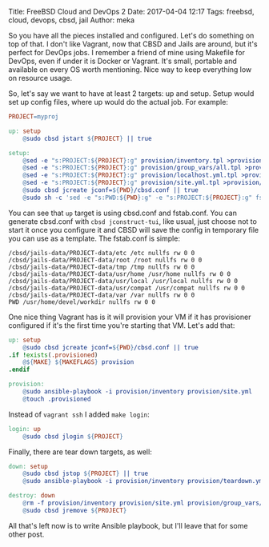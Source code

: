 Title: FreeBSD Cloud and DevOps 2
Date: 2017-04-04 12:17
Tags: freebsd, cloud, devops, cbsd, jail
Author: meka


So you have all the pieces installed and configured. Let's do something on top
of that. I don't like Vagrant, now that CBSD and Jails are around, but it's
perfect for DevOps jobs. I remember a friend of mine using Makefile for DevOps,
even if under it is Docker or Vagrant. It's small, portable and available on
every OS worth mentioning. Nice way to keep everything low on resource usage.

So, let's say we want to have at least 2 targets: up and setup. Setup would set
up config files, where up would do the actual job. For example:

```Makefile
PROJECT=myproj

up: setup
	@sudo cbsd jstart ${PROJECT} || true

setup:
	@sed -e "s:PROJECT:${PROJECT}:g" provision/inventory.tpl >provision/inventory
	@sed -e "s:PROJECT:${PROJECT}:g" provision/group_vars/all.tpl >provision/group_vars/all
	@sed -e "s:PROJECT:${PROJECT}:g" provision/localhost.yml.tpl >provision/localhost.yml
	@sed -e "s:PROJECT:${PROJECT}:g" provision/site.yml.tpl >provision/site.yml
	@sudo cbsd jcreate jconf=${PWD}/cbsd.conf || true
	@sudo sh -c 'sed -e "s:PWD:${PWD}:g" -e "s:PROJECT:${PROJECT}:g" fstab.conf >/cbsd/jails-fstab/fstab.${PROJECT}'
```

You can see that `up` target is using cbsd.conf and fstab.conf. You can generate
cbsd.conf with `cbsd jconstruct-tui`, like usual, just choose not to start it
once you configure it and CBSD will save the config in temporary file you can
use as a template. The fstab.conf is simple:

```
/cbsd/jails-data/PROJECT-data/etc /etc nullfs rw 0 0
/cbsd/jails-data/PROJECT-data/root /root nullfs rw 0 0
/cbsd/jails-data/PROJECT-data/tmp /tmp nullfs rw 0 0
/cbsd/jails-data/PROJECT-data/usr/home /usr/home nullfs rw 0 0
/cbsd/jails-data/PROJECT-data/usr/local /usr/local nullfs rw 0 0
/cbsd/jails-data/PROJECT-data/usr/compat /usr/compat nullfs rw 0 0
/cbsd/jails-data/PROJECT-data/var /var nullfs rw 0 0
PWD /usr/home/devel/workdir nullfs rw 0 0
```

One nice thing Vagrant has is it will provision your VM if it has provisioner
configured if it's the first time you're starting that VM. Let's add that:

```Makefile
up: setup
	@sudo cbsd jcreate jconf=${PWD}/cbsd.conf || true
.if !exists(.provisioned)
	@${MAKE} ${MAKEFLAGS} provision
.endif

provision:
	@sudo ansible-playbook -i provision/inventory provision/site.yml
	@touch .provisioned
```

Instead of `vagrant ssh` I added `make login`:

```Makefile
login: up
	@sudo cbsd jlogin ${PROJECT}
```

Finally, there are tear down targets, as well:

```Makefile
down: setup
	@sudo cbsd jstop ${PROJECT} || true
	@sudo ansible-playbook -i provision/inventory provision/teardown.yml

destroy: down
	@rm -f provision/inventory provision/site.yml provision/group_vars/all .provisioned
	@sudo cbsd jremove ${PROJECT}
```

All that's left now is to write Ansible playbook, but I'll leave that for some
other post.
